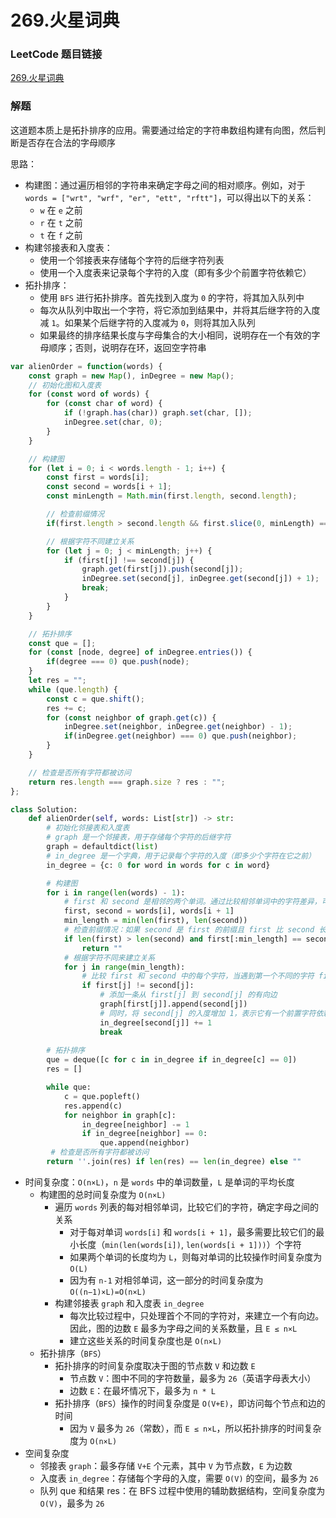 # 269.火星词典

### LeetCode 题目链接

[269.火星词典](https://leetcode.cn/problems/alien-dictionary/)

### 解题

这道题本质上是拓扑排序的应用。需要通过给定的字符串数组构建有向图，然后判断是否存在合法的字母顺序

思路：
- 构建图：通过遍历相邻的字符串来确定字母之间的相对顺序。例如，对于 `words = ["wrt", "wrf", "er", "ett", "rftt"]`，可以得出以下的关系：
  - `w` 在 `e` 之前
  - `r` 在 `t` 之前
  - `t` 在 `f` 之前
- 构建邻接表和入度表：
  - 使用一个邻接表来存储每个字符的后继字符列表
  - 使用一个入度表来记录每个字符的入度（即有多少个前置字符依赖它）
- 拓扑排序：
  - 使用 `BFS` 进行拓扑排序。首先找到入度为 `0` 的字符，将其加入队列中
  - 每次从队列中取出一个字符，将它添加到结果中，并将其后继字符的入度减 `1`。如果某个后继字符的入度减为 `0`，则将其加入队列
  - 如果最终的排序结果长度与字母集合的大小相同，说明存在一个有效的字母顺序；否则，说明存在环，返回空字符串

```js
var alienOrder = function(words) {
    const graph = new Map(), inDegree = new Map();
    // 初始化图和入度表
    for (const word of words) {
        for (const char of word) {
            if (!graph.has(char)) graph.set(char, []);
            inDegree.set(char, 0);
        }
    }

    // 构建图
    for (let i = 0; i < words.length - 1; i++) {
        const first = words[i];
        const second = words[i + 1];
        const minLength = Math.min(first.length, second.length);

        // 检查前缀情况
        if(first.length > second.length && first.slice(0, minLength) === second.slice(0, minLength)) return "";

        // 根据字符不同建立关系
        for (let j = 0; j < minLength; j++) {
            if (first[j] !== second[j]) {
                graph.get(first[j]).push(second[j]);
                inDegree.set(second[j], inDegree.get(second[j]) + 1);
                break;
            }
        }
    }

    // 拓扑排序
    const que = [];
    for (const [node, degree] of inDegree.entries()) {
        if(degree === 0) que.push(node);
    }
    let res = "";
    while (que.length) {
        const c = que.shift();
        res += c;
        for (const neighbor of graph.get(c)) {
            inDegree.set(neighbor, inDegree.get(neighbor) - 1);
            if(inDegree.get(neighbor) === 0) que.push(neighbor);
        }
    }

    // 检查是否所有字符都被访问
    return res.length === graph.size ? res : "";
};
```
```python
class Solution:
    def alienOrder(self, words: List[str]) -> str:
        # 初始化邻接表和入度表
        # graph 是一个邻接表，用于存储每个字符的后继字符
        graph = defaultdict(list)
        # in_degree 是一个字典，用于记录每个字符的入度（即多少个字符在它之前）
        in_degree = {c: 0 for word in words for c in word}

        # 构建图
        for i in range(len(words) - 1):
            # first 和 second 是相邻的两个单词。通过比较相邻单词中的字符差异，可以推断出字母的相对顺序
            first, second = words[i], words[i + 1]
            min_length = min(len(first), len(second))
            # 检查前缀情况：如果 second 是 first 的前缀且 first 比 second 长，则无有效排序，直接返回空字符串
            if len(first) > len(second) and first[:min_length] == second[:min_length]:
                return ""
            # 根据字符不同来建立关系
            for j in range(min_length):
                # 比较 first 和 second 中的每个字符，当遇到第一个不同的字符 first[j] 和 second[j] 时
                if first[j] != second[j]:
                    # 添加一条从 first[j] 到 second[j] 的有向边
                    graph[first[j]].append(second[j])
                    # 同时，将 second[j] 的入度增加 1，表示它有一个前置字符依赖它
                    in_degree[second[j]] += 1
                    break
        
        # 拓扑排序
        que = deque([c for c in in_degree if in_degree[c] == 0])
        res = []

        while que:
            c = que.popleft()
            res.append(c)
            for neighbor in graph[c]:
                in_degree[neighbor] -= 1
                if in_degree[neighbor] == 0:
                    que.append(neighbor)
         # 检查是否所有字符都被访问
        return ''.join(res) if len(res) == len(in_degree) else ""
```
- 时间复杂度：`O(n×L)`，`n` 是 `words` 中的单词数量，`L` 是单词的平均长度
  - 构建图的总时间复杂度为 `O(n×L)`
    - 遍历 `words` 列表的每对相邻单词，比较它们的字符，确定字母之间的关系
      - 对于每对单词 `words[i]` 和 `words[i + 1]`，最多需要比较它们的最小长度（`min(len(words[i])`, `len(words[i + 1]))`）个字符
      - 如果两个单词的长度均为 `L`，则每对单词的比较操作时间复杂度为 `O(L)`
      - 因为有 `n-1` 对相邻单词，这一部分的时间复杂度为 `O((n−1)×L)=O(n×L)`
    - 构建邻接表 `graph` 和入度表 `in_degree`
      - 每次比较过程中，只处理首个不同的字符对，来建立一个有向边。因此，图的边数 `E` 最多为字母之间的关系数量，且 `E ≤ n×L`
      - 建立这些关系的时间复杂度也是 `O(n×L)`
  - 拓扑排序（`BFS`）
    - 拓扑排序的时间复杂度取决于图的节点数 `V` 和边数 `E`
      - 节点数 `V`：图中不同的字符数量，最多为 `26`（英语字母表大小）
      - 边数 `E`：在最坏情况下，最多为 `n * L`
    - 拓扑排序（`BFS`）操作的时间复杂度是 `O(V+E)`，即访问每个节点和边的时间
      - 因为 `V` 最多为 `26`（常数），而 `E ≤ n×L`，所以拓扑排序的时间复杂度为 `O(n×L)`
- 空间复杂度
  - 邻接表 `graph`：最多存储 `V+E` 个元素，其中 `V` 为节点数，`E` 为边数
  - 入度表 `in_degree`：存储每个字母的入度，需要 `O(V)` 的空间，最多为 `26`
  - 队列 que 和结果 res：在 BFS 过程中使用的辅助数据结构，空间复杂度为 `O(V)`，最多为 `26`